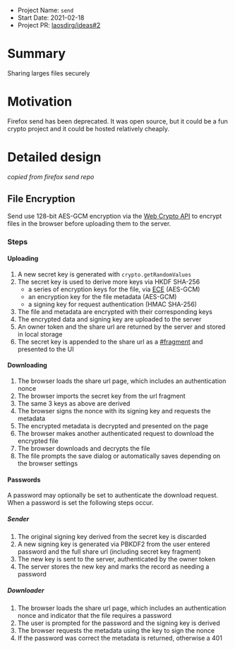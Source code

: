 - Project Name: `send`
- Start Date: 2021-02-18
- Project PR: [laosdirg/ideas#2](https://github.com/laosdirg/ideas/pull/2)

# Summary

[summary]: #summary

Sharing larges files securely

# Motivation

[motivation]: #motivation

Firefox send has been deprecated. It was open source, but it could be a fun crypto project and it could be hosted relatively cheaply.

# Detailed design

_copied from firefox send repo_

## File Encryption

Send use 128-bit AES-GCM encryption via the [Web Crypto API](https://developer.mozilla.org/en-US/docs/Web/API/Web_Crypto_API) to encrypt files in the browser before uploading them to the server.

### Steps

#### Uploading

1. A new secret key is generated with `crypto.getRandomValues`
2. The secret key is used to derive more keys via HKDF SHA-256
   - a series of encryption keys for the file, via [ECE](https://tools.ietf.org/html/rfc8188) (AES-GCM)
   - an encryption key for the file metadata (AES-GCM)
   - a signing key for request authentication (HMAC SHA-256)
3. The file and metadata are encrypted with their corresponding keys
4. The encrypted data and signing key are uploaded to the server
5. An owner token and the share url are returned by the server and stored in local storage
6. The secret key is appended to the share url as a [#fragment](https://en.wikipedia.org/wiki/Fragment_identifier) and presented to the UI

#### Downloading

1. The browser loads the share url page, which includes an authentication nonce
2. The browser imports the secret key from the url fragment
3. The same 3 keys as above are derived
4. The browser signs the nonce with its signing key and requests the metadata
5. The encrypted metadata is decrypted and presented on the page
6. The browser makes another authenticated request to download the encrypted file
7. The browser downloads and decrypts the file
8. The file prompts the save dialog or automatically saves depending on the browser settings

#### Passwords

A password may optionally be set to authenticate the download request. When a password is set the following steps occur.

##### Sender

1. The original signing key derived from the secret key is discarded
2. A new signing key is generated via PBKDF2 from the user entered password and the full share url (including secret key fragment)
3. The new key is sent to the server, authenticated by the owner token
4. The server stores the new key and marks the record as needing a password

##### Downloader

1. The browser loads the share url page, which includes an authentication nonce and indicator that the file requires a password
2. The user is prompted for the password and the signing key is derived
3. The browser requests the metadata using the key to sign the nonce
4. If the password was correct the metadata is returned, otherwise a 401
